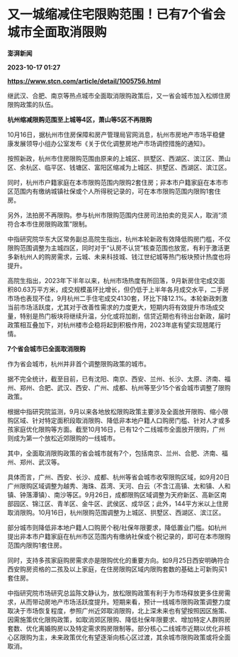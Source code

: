 # 又一城缩减住宅限购范围！已有7个省会城市全面取消限购
**澎湃新闻**

**2023-10-17 01:27**

**https://www.stcn.com/article/detail/1005756.html**

继武汉、合肥、南京等热点城市全面取消限购政策后，又一省会城市加入松绑住房限购政策的队伍。

**杭州缩减限购范围至上城等4区，萧山等5区不再限购**

10月16日，据杭州市住房保障和房产管理局官网消息，杭州市房地产市场平稳健康发展领导小组办公室发布《关于优化调整房地产市场调控措施的通知》。

按照新政，杭州市住房限购范围由原来的上城区、拱墅区、西湖区、滨江区、萧山区、余杭区、临平区、钱塘区、富阳区缩减为上城区、拱墅区、西湖区、滨江区。

同时，杭州市户籍家庭在本市限购范围内限购2套住房；非本市户籍家庭在本市市区范围内有缴纳城镇社保或个人所得税记录的，可在本市限购范围内限购1套住房。

另外，法拍房不再限购。参与杭州市限购范围内住房司法拍卖的竞买人，取消“须符合本市住房限购政策”限制。

中指研究院华东大区常务副总高院生指出，杭州本轮新政有效降低购房门槛，不仅限购范围调整为主城四区，同时对于“认房不认贷”核查范围也放宽，有利于激活更多新杭州人的购房需求，云城、未来科技城、钱江世纪城等热门板块预计热度也将提升。

高院生指出，2023年下半年以来，杭州市场热度有所回落，9月新房住宅成交面积80.63万平方米，成交规模虽环比增长，但仍低于上半年各月成交水平，二手房市场也表现不佳，9月杭州二手住宅成交4130套，环比下降12.1%。本轮新政刺激当前市场活跃度，尤其对于改善性需求的力度更大，短期内将有效提升市场成交量，特别是热门板块将继续升温，分化或将加剧，信贷近期也有待出台新政，届时政策相互叠加下，对杭州楼市企稳将起到积极作用，2023年底有望实现翘尾行情。

**7个省会城市已全面取消限购**

作为省会城市，杭州并非首个调整限购政策的城市。

据不完全统计，截至目前，已有沈阳、南京、西安、兰州、长沙、太原、济南、福州、郑州、合肥、武汉、西安、广州、成都、杭州等至少15个省会城市调整了限购政策。

根据中指研究院监测，9月以来各地放松限购政策主要涉及全面放开限购、缩小限购区域、针对特定面积段取消限购、降低非本地户籍人口购房门槛、针对人才或多孩家庭优化限购等方面。截至10月16日，已有12个二线城市全面放开限购，广州则成为第一个放松近郊限购的一线城市。

其中，全面取消限购政策的省会城市就有7个，包括南京、兰州、合肥、济南、福州、郑州、武汉等。

具体而言，广州、西安、长沙、成都、杭州等省会城市收窄限购区域，如9月20日广州限购区域调整为越秀、海珠、荔湾、天河、白云（不含江高镇、太和镇、人和镇、钟落潭镇）、南沙等区。9月26日，成都限购区域调整为天府新区、高新区南部园区、锦江区、青羊区、金牛区、武侯区、成华区；此外，144平方米以上住房取消限购。10月16日，杭州限购范围调整为上城区、拱墅区、西湖区、滨江区。

部分城市则降低非本地户籍人口购房个税/社保年限要求，降低置业门槛。如杭州提出非本市户籍家庭在杭州市区范围内有缴纳社保或个税记录的，即可在本市限购范围内限购1套住房。

同时，支持多孩家庭购房需求亦是限购优化的重要方向。如9月25日西安明确符合西安购房资格的二孩及以上家庭，在住房限购区域内限购套数的基础上可新购买1套住房。

中指研究院市场研究总监陈文静认为，放松限购政策有利于为市场释放更多住房需求，从而带动房地产市场活跃度提升。短期来看，预计一线城市限购政策调整力度取决于市场恢复程度，参照广州近郊取消限购，北上深未来也有望按照因区施策、因需施策优化限购政策，如取消郊区限购、降低社保年限要求、增加特定人群购房套数、优化离婚购房以及特定需求购房限制等。部分核心二线城市近期以优化非核心区限购为主，未来政策优化有望逐渐向核心区过渡，其余城市限购政策或将全面取消。